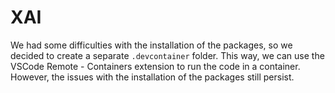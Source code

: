 # XAI

We had some difficulties with the installation of the packages, so we decided to create a separate `.devcontainer` folder. This way, we can use the VSCode Remote - Containers extension to run the code in a container. However, the issues with the installation of the packages still persist.

